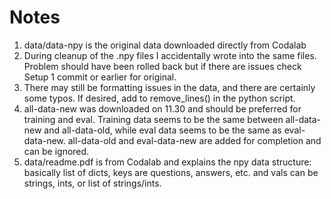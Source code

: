 # Notes
1. data/data-npy is the original data downloaded directly from Codalab
2. During cleanup of the .npy files I accidentally wrote into the same files. Problem should have been rolled back but if there are issues check Setup 1 commit or earlier for original.
3. There may still be formatting issues in the data, and there are certainly some typos. If desired, add to remove_lines() in the python script.
4. all-data-new was downloaded on 11.30 and should be preferred for training and eval. Training data seems to be the same between all-data-new and all-data-old, while eval data seems to be the same as eval-data-new. all-data-old and eval-data-new are added for completion and can be ignored.
5. data/readme.pdf is from Codalab and explains the npy data structure: basically list of dicts, keys are questions, answers, etc. and vals can be strings, ints, or list of strings/ints.

